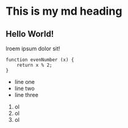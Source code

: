 # This is my md heading
## Hello World!

lroem ipsum dolor sit!

```
function evenNumber (x) {
    return x % 2;
}

```

- line one
- line two
- line three


1. ol
2. ol
3. ol
